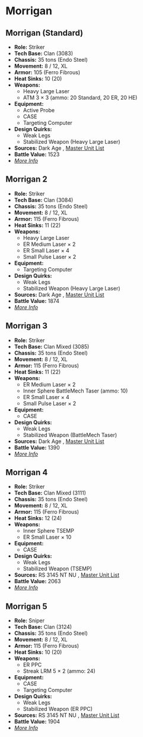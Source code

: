 # Morrigan 

## Morrigan (Standard) 

- **Role:** Striker 
- **Tech Base:** Clan (3083) 
- **Chassis:** 35 tons (Endo Steel) 
- **Movement:** 8 / 12, XL 
- **Armor:** 105 (Ferro Fibrous) 
- **Heat Sinks:** 10 (20) 
- **Weapons:** 
  - Heavy Large Laser 
  - ATM 3 × 3 (ammo: 20 Standard, 20 ER, 20 HE) 
- **Equipment:** 
  - Active Probe 
  - CASE 
  - Targeting Computer 
- **Design Quirks:** 
  - Weak Legs 
  - Stabilized Weapon (Heavy Large Laser) 
- **Sources:** Dark Age , [Master Unit List](http://masterunitlist.info/Unit/Details/2231) 
- **Battle Value:** 1523 
- [*More Info*](morrigan/morrigan_standard.md) 

## Morrigan 2 

- **Role:** Striker 
- **Tech Base:** Clan (3084) 
- **Chassis:** 35 tons (Endo Steel) 
- **Movement:** 8 / 12, XL 
- **Armor:** 115 (Ferro Fibrous) 
- **Heat Sinks:** 11 (22) 
- **Weapons:** 
  - Heavy Large Laser 
  - ER Medium Laser × 2 
  - ER Small Laser × 4 
  - Small Pulse Laser × 2 
- **Equipment:** 
  - Targeting Computer 
- **Design Quirks:** 
  - Weak Legs 
  - Stabilized Weapon (Heavy Large Laser) 
- **Sources:** Dark Age , [Master Unit List](http://masterunitlist.info/Unit/Details/2229) 
- **Battle Value:** 1874 
- [*More Info*](morrigan/morrigan_2.md) 

## Morrigan 3 

- **Role:** Striker 
- **Tech Base:** Clan Mixed (3085) 
- **Chassis:** 35 tons (Endo Steel) 
- **Movement:** 8 / 12, XL 
- **Armor:** 115 (Ferro Fibrous) 
- **Heat Sinks:** 11 (22) 
- **Weapons:** 
  - ER Medium Laser × 2 
  - Inner Sphere BattleMech Taser (ammo: 10) 
  - ER Small Laser × 4 
  - Small Pulse Laser × 2 
- **Equipment:** 
  - CASE 
- **Design Quirks:** 
  - Weak Legs 
  - Stabilized Weapon (BattleMech Taser) 
- **Sources:** Dark Age , [Master Unit List](http://masterunitlist.info/Unit/Details/2230) 
- **Battle Value:** 1390 
- [*More Info*](morrigan/morrigan_3.md) 

## Morrigan 4 

- **Role:** Striker 
- **Tech Base:** Clan Mixed (3111) 
- **Chassis:** 35 tons (Endo Steel) 
- **Movement:** 8 / 12, XL 
- **Armor:** 115 (Ferro Fibrous) 
- **Heat Sinks:** 12 (24) 
- **Weapons:** 
  - Inner Sphere TSEMP 
  - ER Small Laser × 10 
- **Equipment:** 
  - CASE 
- **Design Quirks:** 
  - Weak Legs 
  - Stabilized Weapon (TSEMP) 
- **Sources:** RS 3145 NT NU , [Master Unit List](http://masterunitlist.info/Unit/Details/6927) 
- **Battle Value:** 2063 
- [*More Info*](morrigan/morrigan_4.md) 

## Morrigan 5 

- **Role:** Sniper 
- **Tech Base:** Clan (3124) 
- **Chassis:** 35 tons (Endo Steel) 
- **Movement:** 8 / 12, XL 
- **Armor:** 115 (Ferro Fibrous) 
- **Heat Sinks:** 10 (20) 
- **Weapons:** 
  - ER PPC 
  - Streak LRM 5 × 2 (ammo: 24) 
- **Equipment:** 
  - CASE 
  - Targeting Computer 
- **Design Quirks:** 
  - Weak Legs 
  - Stabilized Weapon (ER PPC) 
- **Sources:** RS 3145 NT NU , [Master Unit List](http://masterunitlist.info/Unit/Details/6926) 
- **Battle Value:** 1904 
- [*More Info*](morrigan/morrigan_5.md) 

